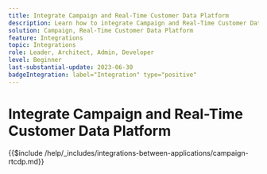 ```yaml
---
title: Integrate Campaign and Real-Time Customer Data Platform 
description: Learn how to integrate Campaign and Real-Time Customer Data Platform.
solution: Campaign, Real-Time Customer Data Platform
feature: Integrations
topic: Integrations
role: Leader, Architect, Admin, Developer
level: Beginner
last-substantial-update: 2023-06-30
badgeIntegration: label="Integration" type="positive"
---
```


# Integrate Campaign and Real-Time Customer Data Platform

{{$include /help/_includes/integrations-between-applications/campaign-rtcdp.md}}
